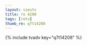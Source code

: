 ```yaml
--- 
layout: sieutv
title: ro 4208
tags: [rotv]
thumb_re: q7t14208
---
```

{% include tvadv key="q7t14208" %} 
